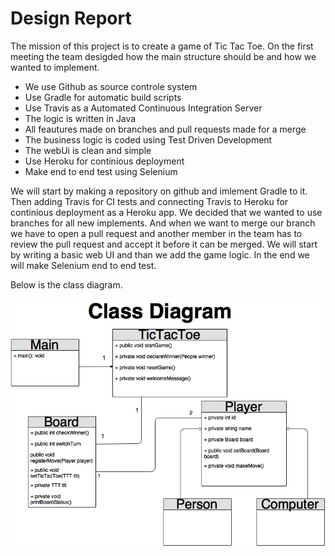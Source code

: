 # Design Report

The mission of this project is to create a game of Tic Tac Toe. On the first meeting the team desigded how the main structure should be and how we wanted to implement.

+ We use Github as source controle system
+ Use Gradle for automatic build scripts
+ Use Travis as a Automated Continuous Integration Server
+ The logic is written in Java
+ All feautures made on branches and pull requests made for a merge
+ The business logic is coded using Test Driven Development
+ The webUi is clean and simple
+ Use Heroku for continious deployment
+ Make end to end test using Selenium

We will start by making a repository on github and imlement Gradle to it. Then adding Travis for CI tests and connecting Travis to Heroku for continious deployment as a Heroku app. We decided that we wanted to use branches for all new implements. And when we want to merge our branch we have to open a pull request and another member in the team has to review the pull request and accept it before it can be merged. We will start by writing a basic web UI and than we add the game logic. In the end we will make Selenium end to end test.

Below is the class diagram.

![Class Diagram](https://github.com/HugbBestiHopurinn/TicTacToe/blob/master/docs/TicTacToeClassDiagram.png)
